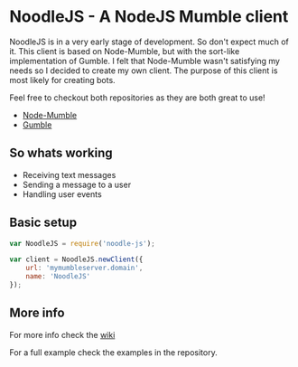 # NoodleJS - A NodeJS Mumble client
NoodleJS is in a very early stage of development. So don't expect much of it.
This client is based on Node-Mumble, but with the sort-like implementation of Gumble. I felt that Node-Mumble wasn't satisfying my needs so I decided to create my own client. The purpose of this client is most likely for creating bots.

Feel free to checkout both repositories as they are both great to use!
* [Node-Mumble](https://github.com/Rantanen/node-mumble)
* [Gumble](https://github.com/layeh/gumble)

## So whats working
* Receiving text messages
* Sending a message to a user
* Handling user events

## Basic setup
```javascript
var NoodleJS = require('noodle-js');

var client = NoodleJS.newClient({
    url: 'mymumbleserver.domain',
    name: 'NoodleJS'
});
```

## More info
For more info check the [wiki](https://github.com/Gielert/NoodleJS/wiki)

For a full example check the examples in the repository.
